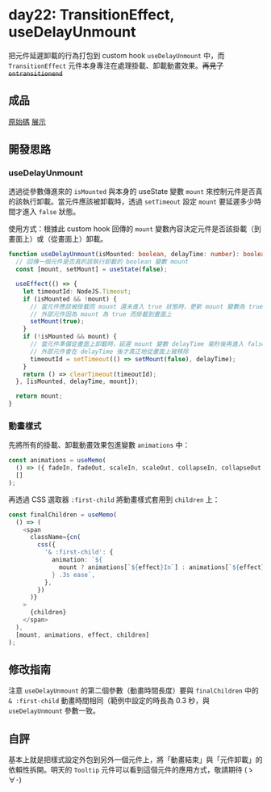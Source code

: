# day22: TransitionEffect, useDelayUnmount

把元件延遲卸載的行為打包到 custom hook `useDelayUnmount` 中，而 `TransitionEffect` 元件本身專注在處理掛載、卸載動畫效果。~~再見了 `ontransitionend`~~

## 成品

[原始碼](https://gist.github.com/tzynwang/b1362b13181e7d18c50b44ecf684d6ce)
[展示](https://tzynwang.github.io/ithome-2022-demo/#/TransitionEffect)

## 開發思路

### useDelayUnmount

透過從參數傳進來的 `isMounted` 與本身的 useState 變數 `mount` 來控制元件是否真的該執行卸載。當元件應該被卸載時，透過 `setTimeout` 設定 `mount` 要延遲多少時間才進入 `false` 狀態。

使用方式：根據此 custom hook 回傳的 `mount` 變數內容決定元件是否該掛載（到畫面上）或（從畫面上）卸載。

```ts
function useDelayUnmount(isMounted: boolean, delayTime: number): boolean {
  // 回傳一個元件是否真的該執行卸載的 boolean 變數 mount
  const [mount, setMount] = useState(false);

  useEffect(() => {
    let timeoutId: NodeJS.Timeout;
    if (isMounted && !mount) {
      // 當元件應該被掛載而 mount 還未進入 true 狀態時，更新 mount 變數為 true
      // 外部元件因為 mount 為 true 而掛載到畫面上
      setMount(true);
    }
    if (!isMounted && mount) {
      // 當元件準備從畫面上卸載時，延遲 mount 變數 delayTime 毫秒後再進入 false 狀態
      // 外部元件會在 delayTime 後才真正地從畫面上被移除
      timeoutId = setTimeout(() => setMount(false), delayTime);
    }
    return () => clearTimeout(timeoutId);
  }, [isMounted, delayTime, mount]);

  return mount;
}
```

### 動畫樣式

先將所有的掛載、卸載動畫效果包進變數 `animations` 中：

```ts
const animations = useMemo(
  () => ({ fadeIn, fadeOut, scaleIn, scaleOut, collapseIn, collapseOut }),
  []
);
```

再透過 CSS 選取器 `:first-child` 將動畫樣式套用到 `children` 上：

```ts
const finalChildren = useMemo(
  () => (
    <span
      className={cn(
        css({
          '& :first-child': {
            animation: `${
              mount ? animations[`${effect}In`] : animations[`${effect}Out`]
            } .3s ease`,
          },
        })
      )}
    >
      {children}
    </span>
  ),
  [mount, animations, effect, children]
);
```

## 修改指南

注意 `useDelayUnmount` 的第二個參數（動畫時間長度）要與 `finalChildren` 中的 `& :first-child` 動畫時間相同（範例中設定的時長為 0.3 秒，與 `useDelayUnmount` 參數一致。

## 自評

基本上就是把樣式設定外包到另外一個元件上，將「動畫結束」與「元件卸載」的依賴性拆開。明天的 `Tooltip` 元件可以看到這個元件的應用方式，敬請期待 (ゝ ∀･)
